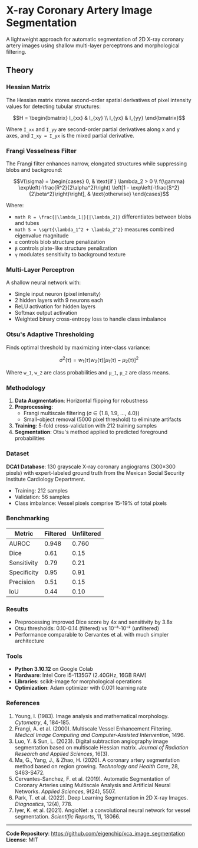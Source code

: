 # X-ray Coronary Artery Image Segmentation

A lightweight approach for automatic segmentation of 2D X-ray coronary artery images using shallow multi-layer perceptrons and morphological filtering.

## Theory

### Hessian Matrix
The Hessian matrix stores second-order spatial derivatives of pixel intensity values for detecting tubular structures:

```math
H = \begin{bmatrix}
I_{xx} & I_{xy} \\
I_{yx} & I_{yy}
\end{bmatrix}
```

Where `I_xx` and `I_yy` are second-order partial derivatives along x and y axes, and `I_xy = I_yx` is the mixed partial derivative.

### Frangi Vesselness Filter
The Frangi filter enhances narrow, elongated structures while suppressing blobs and background:

```math
V(\sigma) = \begin{cases}
0, & \text{if } \lambda_2 > 0 \\
f(\gamma) \exp\left(-\frac{R^2}{2\alpha^2}\right) \left[1 - \exp\left(-\frac{S^2}{2\beta^2}\right)\right], & \text{otherwise}
\end{cases}
```

Where:
- ```math R = \frac{|\lambda_1|}{|\lambda_2|}``` differentiates between blobs and tubes
- ```math S = \sqrt{\lambda_1^2 + \lambda_2^2}``` measures combined eigenvalue magnitude
- `α` controls blob structure penalization
- `β` controls plate-like structure penalization
- `γ` modulates sensitivity to background texture

### Multi-Layer Perceptron
A shallow neural network with:
- Single input neuron (pixel intensity)
- 2 hidden layers with 9 neurons each
- ReLU activation for hidden layers
- Softmax output activation
- Weighted binary cross-entropy loss to handle class imbalance

### Otsu's Adaptive Thresholding
Finds optimal threshold by maximizing inter-class variance:

```math
\sigma^2(\tau) = w_1(\tau)w_2(\tau)[\mu_1(\tau) - \mu_2(\tau)]^2
```

Where `w_1`, `w_2` are class probabilities and `μ_1`, `μ_2` are class means.

### Methodology

1. **Data Augmentation**: Horizontal flipping for robustness
2. **Preprocessing**: 
   - Frangi multiscale filtering (σ ∈ {1.8, 1.9, ..., 4.0})
   - Small-object removal (5000 pixel threshold) to eliminate artifacts
3. **Training**: 5-fold cross-validation with 212 training samples
4. **Segmentation**: Otsu's method applied to predicted foreground probabilities

### Dataset

**DCA1 Database**: 130 grayscale X-ray coronary angiograms (300×300 pixels) with expert-labeled ground truth from the Mexican Social Security Institute Cardiology Department.

- Training: 212 samples
- Validation: 56 samples
- Class imbalance: Vessel pixels comprise 15-19% of total pixels

### Benchmarking
| Metric       | Filtered | Unfiltered |
|--------------|----------|------------|
| AUROC        | 0.948    | 0.760      |
| Dice         | 0.61     | 0.15       |
| Sensitivity  | 0.79     | 0.21       |
| Specificity  | 0.95     | 0.91       |
| Precision    | 0.51     | 0.15       |
| IoU          | 0.44     | 0.10       |

### Results
- Preprocessing improved Dice score by 4x and sensitivity by 3.8x
- Otsu thresholds: 0.10-0.14 (filtered) vs 10⁻³-10⁻² (unfiltered)
- Performance comparable to Cervantes et al. with much simpler architecture

### Tools
- **Python 3.10.12** on Google Colab
- **Hardware**: Intel Core i5-1135G7 (2.40GHz, 16GB RAM)
- **Libraries**: scikit-image for morphological operations
- **Optimization**: Adam optimizer with 0.001 learning rate

### References
1. Young, I. (1983). Image analysis and mathematical morphology. *Cytometry*, 4, 184-185.
2. Frangi, A. et al. (2000). Multiscale Vessel Enhancement Filtering. *Medical Image Computing and Computer-Assisted Intervention*, 1496.
3. Luo, Y. & Sun, L. (2023). Digital subtraction angiography image segmentation based on multiscale Hessian matrix. *Journal of Radiation Research and Applied Sciences*, 16(3).
4. Ma, G., Yang, J., & Zhao, H. (2020). A coronary artery segmentation method based on region growing. *Technology and Health Care*, 28, S463-S472.
5. Cervantes-Sanchez, F. et al. (2019). Automatic Segmentation of Coronary Arteries using Multiscale Analysis and Artificial Neural Networks. *Applied Sciences*, 9(24), 5507.
6. Park, T. et al. (2022). Deep Learning Segmentation in 2D X-ray Images. *Diagnostics*, 12(4), 778.
7. Iyer, K. et al. (2021). AngioNet: a convolutional neural network for vessel segmentation. *Scientific Reports*, 11, 18066.

---

**Code Repository**: https://github.com/eigenchip/xca_image_segmentation  
**License**: MIT
